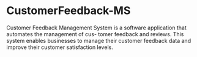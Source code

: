 # CustomerFeedback-MS
Customer Feedback Management System is a software application that automates the management of cus- tomer feedback and reviews. This system enables businesses to manage their customer feedback data and improve their customer satisfaction levels.
